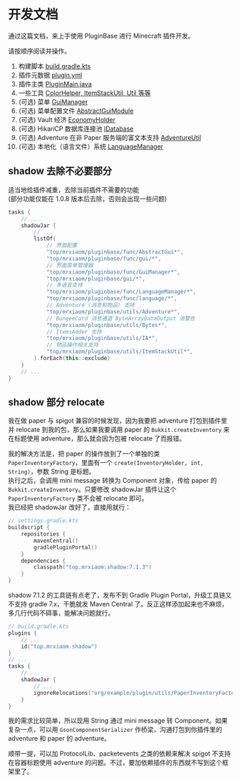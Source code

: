 # 开发文档

通过这篇文档，来上手使用 PluginBase 进行 Minecraft 插件开发。

请按顺序阅读并操作。

1. 构建脚本 [build.gradle.kts](/docs/buildscript.md)
2. 插件元数据 [plugin.yml](/docs/plugin.yml.md)
3. 插件主类 [PluginMain.java](/docs/mainclass.md)
4. 一些工具 [ColorHelper, ItemStackUtil, Util 等等](/docs/utils.md)
5. (可选) 菜单 [GuiManager](/docs/gui.md)
6. (可选) 菜单配置文件 [AbstractGuiModule](/docs/gui.config.md)
7. (可选) Vault 经济 [EconomyHolder](/docs/vault.md)
8. (可选) HikariCP 数据库连接池 [IDatabase](/docs/database.md)
9. (可选) Adventure 在非 Paper 服务端的富文本支持 [AdventureUtil](/docs/adventure.md)
10. (可选) 本地化（语言文件）系统 [LanguageManager](/docs/language.md)

## shadow 去除不必要部分

适当地给插件减重，去除当前插件不需要的功能  
(部分功能仅能在 1.0.8 版本后去除，否则会出现一些问题)
```kotlin
tasks {
    // ...
    shadowJar {
        // ...
        listOf(
            // 界面配置
            "top/mrxiaom/pluginbase/func/AbstractGui*",
            "top/mrxiaom/pluginbase/func/gui/*",
            // 界面菜单管理器
            "top/mrxiaom/pluginbase/func/GuiManager*",
            "top/mrxiaom/pluginbase/gui/*",
            // 多语言支持
            "top/mrxiaom/pluginbase/func/LanguageManager*",
            "top/mrxiaom/pluginbase/func/language/*",
            // Adventure (消息和物品) 支持
            "top/mrxiaom/pluginbase/utils/Adventure*",
            // BungeeCord 消息通道 ByteArrayDataOutput 消警告
            "top/mrxiaom/pluginbase/utils/Bytes*",
            // ItemsAdder 支持
            "top/mrxiaom/pluginbase/utils/IA*",
            // 物品操作相关支持
            "top/mrxiaom/pluginbase/utils/ItemStackUtil*",
        ).forEach(this::exclude)
    }
    // ...
}
```
## shadow 部分 relocate

我在做 paper 与 spigot 兼容的时候发现，因为我要把 adventure 打包到插件里并 relocate 到我的包，那么如果我要调用 paper 的 `Bukkit.createInventory` 来在标题使用 adventure，那么就会因为包被 relocate 了而报错。

我的解决方法是，把 paper 的操作放到了一个单独的类 `PaperInventoryFactory`，里面有一个 `create(InventoryHolder, int, String)`，参数 String 是标题。  
执行之后，会调用 mini message 转换为 Component 对象，传给 paper 的 `Bukkit.createInventory`。只要修改 shadowJar 插件让这个 `PaperInventoryFactory` 类不会被 relocate 即可。  
我已经把 shadowJar 改好了，直接用就行：
```kotlin
// settings.gradle.kts
buildscript {
    repositories {
        mavenCentral()
        gradlePluginPortal()
    }
    dependencies {
        classpath("top.mrxiaom:shadow:7.1.3")
    }
}
```
shadow 7.1.2 的工具链有点老了，发布不到 Gradle Plugin Portal，升级工具链又不支持 gradle 7.x，干脆就发 Maven Central 了。反正这样添加起来也不麻烦，多几行代码不碍事，能解决问题就行。
```kotlin
// build.gradle.kts
plugins {
    // ...
    id("top.mrxiaom.shadow")
}
// ...
tasks {
    // ...
    shadowJar {
        // ...
        ignoreRelocations("org/example/plugin/utils/PaperInventoryFactory.class")
    }
}
```

我的需求比较简单，所以现用 String 通过 mini message 转 Component。如果复杂一点，可以用 `GsonComponentSerializer` 作桥梁，沟通打包到你插件里的 adventure 和 paper 的 adventure。

顺带一提，可以加 ProtocolLib、packetevents 之类的依赖来解决 spigot 不支持在容器标题使用 adventure 的问题。不过，要加依赖插件的东西就不写到这个框架里了。
